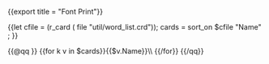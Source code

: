 {{export title = "Font Print"}}

{{let cfile = (r_card ( file "util/word_list.crd"));
    cards = sort_on $cfile "Name" ;
}}
<div style="max-width:100vw;"><p>
{{@qq }}
{{for k v in $cards}}{{$v.Name}}\\ {{/for}}
{{/qq}}
</p></div>
